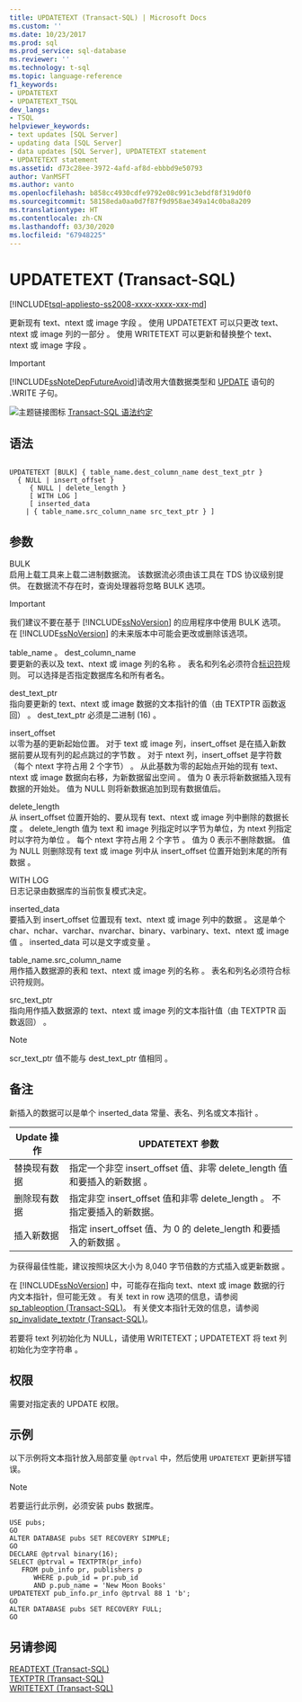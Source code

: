 ```yaml
---
title: UPDATETEXT (Transact-SQL) | Microsoft Docs
ms.custom: ''
ms.date: 10/23/2017
ms.prod: sql
ms.prod_service: sql-database
ms.reviewer: ''
ms.technology: t-sql
ms.topic: language-reference
f1_keywords:
- UPDATETEXT
- UPDATETEXT_TSQL
dev_langs:
- TSQL
helpviewer_keywords:
- text updates [SQL Server]
- updating data [SQL Server]
- data updates [SQL Server], UPDATETEXT statement
- UPDATETEXT statement
ms.assetid: d73c28ee-3972-4afd-af8d-ebbbd9e50793
author: VanMSFT
ms.author: vanto
ms.openlocfilehash: b858cc4930cdfe9792e08c991c3ebdf8f319d0f0
ms.sourcegitcommit: 58158eda0aa0d7f87f9d958ae349a14c0ba8a209
ms.translationtype: HT
ms.contentlocale: zh-CN
ms.lasthandoff: 03/30/2020
ms.locfileid: "67948225"
---
```

# <a name="updatetext-transact-sql"></a>UPDATETEXT (Transact-SQL)
[!INCLUDE[tsql-appliesto-ss2008-xxxx-xxxx-xxx-md](../../includes/tsql-appliesto-ss2008-xxxx-xxxx-xxx-md.md)]

  更新现有 text、ntext 或 image 字段    。 使用 UPDATETEXT 可以只更改 text、ntext 或 image 列的一部分    。 使用 WRITETEXT 可以更新和替换整个 text、ntext 或 image 字段    。  
  
> [!IMPORTANT]
>  [!INCLUDE[ssNoteDepFutureAvoid](../../includes/ssnotedepfutureavoid-md.md)]请改用大值数据类型和 [UPDATE](../../t-sql/queries/update-transact-sql.md) 语句的 .WRITE 子句。  
  
 ![主题链接图标](../../database-engine/configure-windows/media/topic-link.gif "“主题链接”图标") [Transact-SQL 语法约定](../../t-sql/language-elements/transact-sql-syntax-conventions-transact-sql.md)  
  
## <a name="syntax"></a>语法  
  
```  
  
UPDATETEXT [BULK] { table_name.dest_column_name dest_text_ptr }  
  { NULL | insert_offset }  
     { NULL | delete_length }  
     [ WITH LOG ]  
     [ inserted_data  
    | { table_name.src_column_name src_text_ptr } ]  
```  
  
## <a name="arguments"></a>参数  
 BULK  
 启用上载工具来上载二进制数据流。 该数据流必须由该工具在 TDS 协议级别提供。 在数据流不存在时，查询处理器将忽略 BULK 选项。  
  
> [!IMPORTANT]  
>  我们建议不要在基于 [!INCLUDE[ssNoVersion](../../includes/ssnoversion-md.md)] 的应用程序中使用 BULK 选项。 在 [!INCLUDE[ssNoVersion](../../includes/ssnoversion-md.md)] 的未来版本中可能会更改或删除该选项。  
  
 table_name   。 dest_column_name   
 要更新的表以及 text、ntext 或 image 列的名称    。 表名和列名必须符合[标识符](../../relational-databases/databases/database-identifiers.md)规则。 可以选择是否指定数据库名和所有者名。  
  
 dest_text_ptr   
 指向要更新的 text、ntext 或 image 数据的文本指针的值（由 TEXTPTR 函数返回）    。 dest_text_ptr 必须是二进制 (16)    。  
  
 insert_offset   
 以零为基的更新起始位置。 对于 text 或 image 列，insert_offset 是在插入新数据前要从现有列的起点跳过的字节数    。 对于 ntext 列，insert_offset 是字符数（每个 ntext 字符占用 2 个字节）    。 从此基数为零的起始点开始的现有 text、ntext 或 image 数据向右移，为新数据留出空间    。 值为 0 表示将新数据插入现有数据的开始处。 值为 NULL 则将新数据追加到现有数据值后。  
  
 delete_length   
 从 insert_offset 位置开始的、要从现有 text、ntext 或 image 列中删除的数据长度     。 delete_length 值为 text 和 image 列指定时以字节为单位，为 ntext 列指定时以字符为单位     。 每个 ntext 字符占用 2 个字节  。 值为 0 表示不删除数据。 值为 NULL 则删除现有 text 或 image 列中从 insert_offset 位置开始到末尾的所有数据    。  
  
 WITH LOG  
 日志记录由数据库的当前恢复模式决定。  
  
 inserted_data   
 要插入到 insert_offset 位置现有 text、ntext 或 image 列中的数据     。 这是单个 char、nchar、varchar、nvarchar、binary、varbinary、text、ntext 或 image 值          。 inserted_data 可以是文字或变量  。  
  
 table_name.src_column_name   
 用作插入数据源的表和 text、ntext 或 image 列的名称    。 表名和列名必须符合标识符规则。  
  
 src_text_ptr   
 指向用作插入数据源的 text、ntext 或 image 列的文本指针值（由 TEXTPTR 函数返回）    。  
  
> [!NOTE]  
>  scr_text_ptr 值不能与 dest_text_ptr 值相同   。  
  
## <a name="remarks"></a>备注  
 新插入的数据可以是单个 inserted_data 常量、表名、列名或文本指针  。  
  
|Update 操作|UPDATETEXT 参数|  
|-------------------|---------------------------|  
|替换现有数据|指定一个非空 insert_offset 值、非零 delete_length 值和要插入的新数据   。|  
|删除现有数据|指定非空 insert_offset 值和非零 delete_length   。 不指定要插入的新数据。|  
|插入新数据|指定 insert_offset 值、为 0 的 delete_length 和要插入的新数据   。|  
  
 为获得最佳性能，建议按照块区大小为 8,040 字节倍数的方式插入或更新数据    。  
  
 在 [!INCLUDE[ssNoVersion](../../includes/ssnoversion-md.md)] 中，可能存在指向 text、ntext 或 image 数据的行内文本指针，但可能无效    。 有关 text in row 选项的信息，请参阅 [sp_tableoption (Transact-SQL)](../../relational-databases/system-stored-procedures/sp-tableoption-transact-sql.md)。 有关使文本指针无效的信息，请参阅 [sp_invalidate_textptr (Transact-SQL)](../../relational-databases/system-stored-procedures/sp-invalidate-textptr-transact-sql.md)。  
  
 若要将 text 列初始化为 NULL，请使用 WRITETEXT；UPDATETEXT 将 text 列初始化为空字符串   。  
  
## <a name="permissions"></a>权限  
 需要对指定表的 UPDATE 权限。  
  
## <a name="examples"></a>示例  
 以下示例将文本指针放入局部变量 `@ptrval` 中，然后使用 `UPDATETEXT` 更新拼写错误。  
  
> [!NOTE]  
>  若要运行此示例，必须安装 pubs 数据库。  
  
```  
USE pubs;  
GO  
ALTER DATABASE pubs SET RECOVERY SIMPLE;  
GO  
DECLARE @ptrval binary(16);  
SELECT @ptrval = TEXTPTR(pr_info)   
   FROM pub_info pr, publishers p  
      WHERE p.pub_id = pr.pub_id   
      AND p.pub_name = 'New Moon Books'  
UPDATETEXT pub_info.pr_info @ptrval 88 1 'b';  
GO  
ALTER DATABASE pubs SET RECOVERY FULL;  
GO  
```  
  
## <a name="see-also"></a>另请参阅  
 [READTEXT (Transact-SQL)](../../t-sql/queries/readtext-transact-sql.md)   
 [TEXTPTR (Transact-SQL)](../../t-sql/functions/text-and-image-functions-textptr-transact-sql.md)   
 [WRITETEXT (Transact-SQL)](../../t-sql/queries/writetext-transact-sql.md)  
  
  
